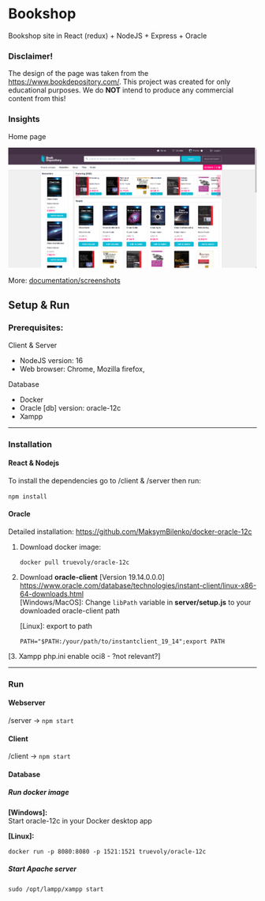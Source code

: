 # Bookshop

Bookshop site in React (redux) + NodeJS + Express + Oracle

### Disclaimer!

The design of the page was taken from the https://www.bookdepository.com/. This project was created for only educational purposes. We do **NOT** intend to produce any commercial content from this!

### Insights

Home page

<img src="./documentation/screenshots/Home.png">

More: [documentation/screenshots](https://github.com/LeventeWolf/Bookshop/tree/master/documentation/screenshots)


## Setup & Run

### Prerequisites:
Client & Server
- NodeJS version: 16
- Web browser: Chrome, Mozilla firefox,

Database
- Docker
- Oracle [db] version: oracle-12c
- Xampp

<hr>

### Installation

#### React & Nodejs
To install the dependencies go to /client & /server then run: <br>

`npm install`

#### Oracle

Detailed installation: https://github.com/MaksymBilenko/docker-oracle-12c

1. Download docker image:  <br>
    ```
    docker pull truevoly/oracle-12c
    ```

2. Download **oracle-client** [Version 19.14.0.0.0] <br>
    https://www.oracle.com/database/technologies/instant-client/linux-x86-64-downloads.html <br>
    [Windows/MacOS]: Change `libPath` variable in **server/setup.js** to your downloaded oracle-client path

    [Linux]: export to path 
    ```
    PATH="$PATH:/your/path/to/instantclient_19_14";export PATH
    ```
[3. Xampp php.ini enable oci8 - ?not relevant?]
 
<hr>

### Run

#### Webserver

/server -> `npm start`

#### Client

/client -> `npm start`

#### Database

##### Run docker image
**[Windows]:** <br> 
Start oracle-12c in your Docker desktop app

**[Linux]:** 
```
docker run -p 8080:8080 -p 1521:1521 truevoly/oracle-12c
```

##### Start Apache server
```
sudo /opt/lampp/xampp start
```


